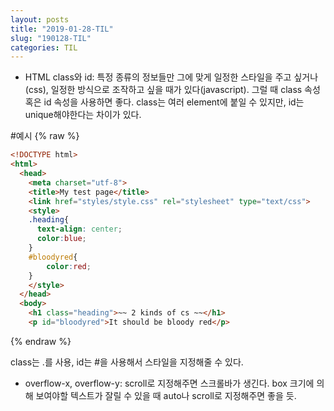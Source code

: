 ```yaml
---
layout: posts
title: "2019-01-28-TIL"
slug: "190128-TIL"
categories: TIL
---
```


* HTML class와 id: 특정 종류의 정보들만 그에 맞게 일정한 스타일을 주고 싶거나(css), 일정한 방식으로 조작하고 싶을 때가 있다(javascript). 그럴 때 class 속성 혹은 id 속성을 사용하면 좋다. class는 여러 element에 붙일 수 있지만, id는 unique해야한다는 차이가 있다. 

#예시
{% raw %}
```html
<!DOCTYPE html>
<html>
  <head>  
    <meta charset="utf-8">
    <title>My test page</title>
    <link href="styles/style.css" rel="stylesheet" type="text/css">
    <style>
    .heading{
      text-align: center;
      color:blue;
    }
    #bloodyred{
        color:red;
    }
    </style>
  </head>
  <body>
    <h1 class="heading">~~ 2 kinds of cs ~~</h1>
    <p id="bloodyred">It should be bloody red</p>
```
{% endraw %}

class는 .를 사용, id는 #을 사용해서 스타일을 지정해줄 수 있다. 

* overflow-x, overflow-y: scroll로 지정해주면 스크롤바가 생긴다. box 크기에 의해 보여야할 텍스트가 잘릴 수 있을 때 auto나 scroll로 지정해주면 좋을 듯. 

